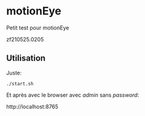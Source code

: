 # motionEye
Petit test pour motionEye

zf210525.0205

## Utilisation
Juste:
```
./start.sh
```

Et après avec le browser avec *admin* sans *password*:

http://localhost:8765




